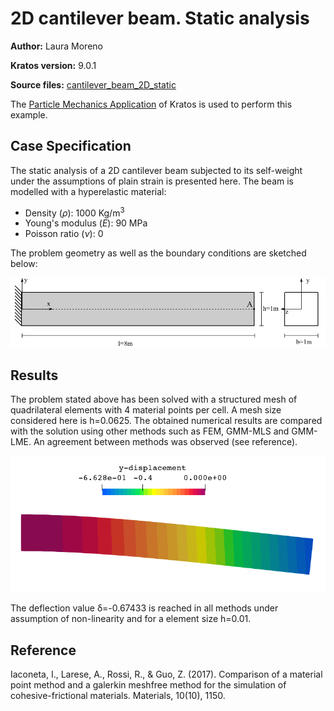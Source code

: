 # 2D cantilever beam. Static analysis
**Author:** Laura Moreno

**Kratos version:** 9.0.1

**Source files:** [cantilever_beam_2D_static](https://github.com/KratosMultiphysics/Examples/tree/master/particle_mechanics/validation/cantilever_beam_2D_static/source)

The
[Particle Mechanics Application](https://github.com/KratosMultiphysics/Kratos/tree/master/applications/ParticleMechanicsApplication) of Kratos is used to perform this example.


## Case Specification

The static analysis of a 2D cantilever beam subjected to its self-weight under the assumptions of plain strain is presented here.
The beam is modelled with a hyperelastic material:
* Density (_&rho;_): 1000 Kg/m<sup>3</sup>
* Young's modulus (_E_):  90 MPa
* Poisson ratio (_&nu;_): 0


The problem geometry as well as the boundary conditions are sketched below:

<p align="center">
  <img src="data/cantilever_scheme.png" alt="Geometry of the problem." width="750" />
</p>


## Results

The problem stated above has been solved with a structured mesh of quadrilateral elements with 4 material points per cell. A mesh size considered here is h=0.0625. The obtained numerical results are compared with the solution using other methods such as FEM, GMM-MLS and GMM-LME. An agreement between methods was observed (see reference).

<p align="center">
  <img src="data/cantilever_ydisp.png" alt="Obtained results and comparison." width="600" />
</p>  

The deflection value &delta;=-0.67433 is reached in all methods under assumption of non-linearity and for a element size h=0.01.
  

## Reference
Iaconeta, I., Larese, A., Rossi, R., & Guo, Z. (2017). Comparison of a material point method and a galerkin meshfree method for the simulation of cohesive-frictional materials. Materials, 10(10), 1150.
